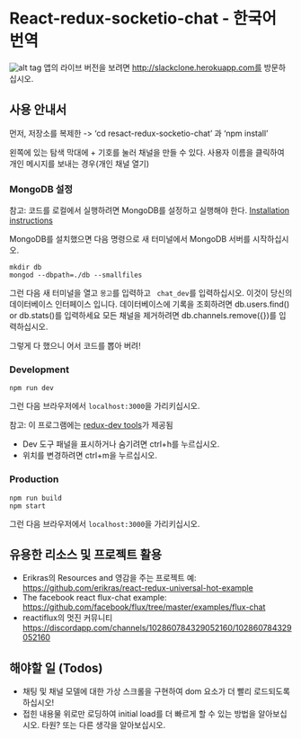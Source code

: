 # React-redux-socketio-chat - 한국어 번역

![alt tag](ReadmeVideo.gif)
앱의 라이브 버전을 보려면 http://slackclone.herokuapp.com를 방문하십시오.

## 사용 안내서
먼저, 저장소를 복제한 -> ‘cd resact-redux-socketio-chat’ 과 ‘npm install’

왼쪽에 있는 탐색 막대에 + 기호를 눌러 채널을 만들 수 있다.
사용자 이름을 클릭하여 개인 메시지를 보내는 경우(개인 채널 열기)

### MongoDB 설정

참고: 코드를 로컬에서 실행하려면 MongoDB를 설정하고 실행해야 한다. [Installation instructions](https://docs.mongodb.org/manual/installation/)

MongoDB를 설치했으면 다음 명령으로 새 터미널에서 MongoDB 서버를 시작하십시오.

```
mkdir db
mongod --dbpath=./db --smallfiles
```

그런 다음 새 터미널을 열고 `몽고`를 입력하고 ` chat_dev`를 입력하십시오.
이것이 당신의 데이터베이스 인터페이스 입니다.
데이터베이스에 기록을 조회하려면 db.users.find() or db.stats()를 입력하세요
모든 채널을 제거하려면 db.channels.remove({})를 입력하십시오.

그렇게 다 했으니 어서 코드를 뽑아 버려!

### Development
```
npm run dev
```
그런 다음 브라우저에서 `localhost:3000`을 가리키십시오.

참고: 이 프로그램에는 [redux-dev tools](https://github.com/gaearon/redux-devtools)가 제공됨
* Dev 도구 패널을 표시하거나 숨기려면 ctrl+h를 누르십시오.
* 위치를 변경하려면 ctrl+m을 누르십시오.

### Production

```
npm run build
npm start
```
그런 다음 브라우저에서 `localhost:3000`을 가리키십시오.

## 유용한 리소스 및 프로젝트 활용

* Erikras의 Resources and 영감을 주는 프로젝트 예: https://github.com/erikras/react-redux-universal-hot-example
* The facebook react flux-chat example: https://github.com/facebook/flux/tree/master/examples/flux-chat
* reactiflux의 멋진 커뮤니티 https://discordapp.com/channels/102860784329052160/102860784329052160

## 해야할 일 (Todos)
* 채팅 및 채널 모델에 대한 가상 스크롤을 구현하여 dom 요소가 더 빨리 로드되도록 하십시오!
* 접힌 내용물 위로만 로딩하여 initial load를 더 빠르게 할 수 있는 방법을 알아보십시오. 타원? 또는 다른 생각을 알아보십시오.
